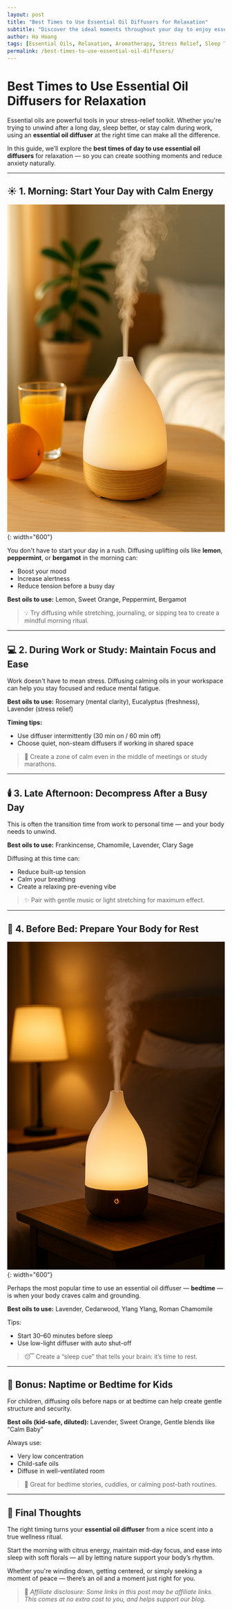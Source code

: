 ```yaml
---
layout: post
title: "Best Times to Use Essential Oil Diffusers for Relaxation"
subtitle: "Discover the ideal moments throughout your day to enjoy essential oils and maximize their calming effects."
author: Ha Hoang
tags: [Essential Oils, Relaxation, Aromatherapy, Stress Relief, Sleep Tips, Wellness Routine]
permalink: /best-times-to-use-essential-oil-diffusers/
---
```


# Best Times to Use Essential Oil Diffusers for Relaxation

Essential oils are powerful tools in your stress-relief toolkit. Whether you're trying to unwind after a long day, sleep better, or stay calm during work, using an **essential oil diffuser** at the right time can make all the difference.

In this guide, we’ll explore the **best times of day to use essential oil diffusers** for relaxation — so you can create soothing moments and reduce anxiety naturally.

---

## ☀️ 1. Morning: Start Your Day with Calm Energy

![Morning diffuser with citrus oil in soft light](/assets/img/morning-citrus-diffuser.jpg){: width="600"}

You don't have to start your day in a rush. Diffusing uplifting oils like **lemon**, **peppermint**, or **bergamot** in the morning can:

- Boost your mood
- Increase alertness
- Reduce tension before a busy day

**Best oils to use:** Lemon, Sweet Orange, Peppermint, Bergamot

> 💡 Try diffusing while stretching, journaling, or sipping tea to create a mindful morning ritual.

---

## 💻 2. During Work or Study: Maintain Focus and Ease

Work doesn't have to mean stress. Diffusing calming oils in your workspace can help you stay focused and reduce mental fatigue.

**Best oils to use:** Rosemary (mental clarity), Eucalyptus (freshness), Lavender (stress relief)

**Timing tips:**
- Use diffuser intermittently (30 min on / 60 min off)
- Choose quiet, non-steam diffusers if working in shared space

> 🧠 Create a zone of calm even in the middle of meetings or study marathons.

---

## 🕯️ 3. Late Afternoon: Decompress After a Busy Day

This is often the transition time from work to personal time — and your body needs to unwind.

**Best oils to use:** Frankincense, Chamomile, Lavender, Clary Sage

Diffusing at this time can:
- Reduce built-up tension
- Calm your breathing
- Create a relaxing pre-evening vibe

> ✨ Pair with gentle music or light stretching for maximum effect.

---

## 🌙 4. Before Bed: Prepare Your Body for Rest

![Evening diffuser glowing softly by bedside](/assets/img/evening-sleep-diffuser.jpg){: width="600"}

Perhaps the most popular time to use an essential oil diffuser — **bedtime** — is when your body craves calm and grounding.

**Best oils to use:** Lavender, Cedarwood, Ylang Ylang, Roman Chamomile

Tips:
- Start 30–60 minutes before sleep
- Use low-light diffuser with auto shut-off

> 😴 Create a “sleep cue” that tells your brain: it’s time to rest.

---

## 👶 Bonus: Naptime or Bedtime for Kids

For children, diffusing oils before naps or at bedtime can help create gentle structure and security.

**Best oils (kid-safe, diluted):** Lavender, Sweet Orange, Gentle blends like “Calm Baby”

Always use:
- Very low concentration
- Child-safe oils
- Diffuse in well-ventilated room

> 🧸 Great for bedtime stories, cuddles, or calming post-bath routines.

---

## 🧘 Final Thoughts

The right timing turns your **essential oil diffuser** from a nice scent into a true wellness ritual.

Start the morning with citrus energy, maintain mid-day focus, and ease into sleep with soft florals — all by letting nature support your body’s rhythm.

Whether you're winding down, getting centered, or simply seeking a moment of peace — there’s an oil and a moment just right for you.

> 🌿 *Affiliate disclosure: Some links in this post may be affiliate links. This comes at no extra cost to you, and helps support our blog.*
